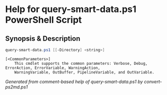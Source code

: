 # Help for query-smart-data.ps1 PowerShell Script

## Synopsis & Description
```powershell
query-smart-data.ps1 [[-Directory] <string>]

```

```
[<CommonParameters>]
    This cmdlet supports the common parameters: Verbose, Debug, ErrorAction, ErrorVariable, WarningAction, 
    WarningVariable, OutBuffer, PipelineVariable, and OutVariable.
```

*Generated from comment-based help of query-smart-data.ps1 by convert-ps2md.ps1*
